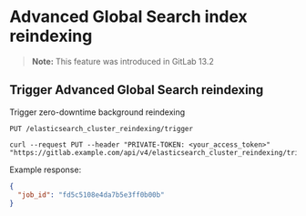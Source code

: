 # Advanced Global Search index reindexing

>**Note:** This feature was introduced in GitLab 13.2

## Trigger Advanced Global Search reindexing

Trigger zero-downtime background reindexing

```plaintext
PUT /elasticsearch_cluster_reindexing/trigger
```

```shell
curl --request PUT --header "PRIVATE-TOKEN: <your_access_token>" "https://gitlab.example.com/api/v4/elasticsearch_cluster_reindexing/trigger"
```

Example response:

```json
{
  "job_id": "fd5c5108e4da7b5e3ff0b00b"
}
```
